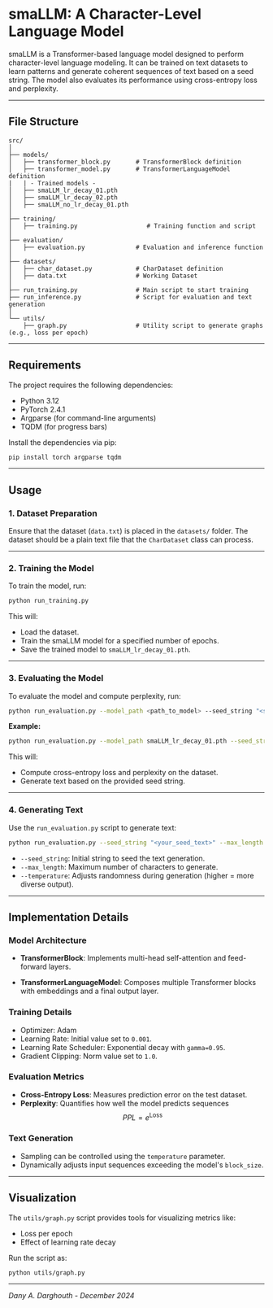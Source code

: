 # smaLLM: A Character-Level Language Model

smaLLM is a Transformer-based language model designed to perform character-level language modeling. It can be trained on text datasets to learn patterns and generate coherent sequences of text based on a seed string. The model also evaluates its performance using cross-entropy loss and perplexity.

---

## **File Structure**

```plaintext
src/
│
├── models/
│   ├── transformer_block.py       # TransformerBlock definition
│   ├── transformer_model.py       # TransformerLanguageModel definition
|   | - Trained models -
│   ├── smaLLM_lr_decay_01.pth
│   ├── smaLLM_lr_decay_02.pth
│   ├── smaLLM_no_lr_decay_01.pth
│
├── training/
│   ├── training.py                   # Training function and script
│
├── evaluation/
│   ├── evaluation.py              # Evaluation and inference function
│
├── datasets/
│   ├── char_dataset.py            # CharDataset definition
│   ├── data.txt                   # Working Dataset
│
├── run_training.py                # Main script to start training
├── run_inference.py               # Script for evaluation and text generation
│
└── utils/
    ├── graph.py                   # Utility script to generate graphs (e.g., loss per epoch)
```

---

## **Requirements**

The project requires the following dependencies:

- Python 3.12
- PyTorch 2.4.1
- Argparse (for command-line arguments)
- TQDM (for progress bars)

Install the dependencies via pip:
```bash
pip install torch argparse tqdm
```

---

## **Usage**

### **1. Dataset Preparation**

Ensure that the dataset (`data.txt`) is placed in the `datasets/` folder. The dataset should be a plain text file that the `CharDataset` class can process.

---

### **2. Training the Model**

To train the model, run:
```bash
python run_training.py
```
This will:
- Load the dataset.
- Train the smaLLM model for a specified number of epochs.
- Save the trained model to `smaLLM_lr_decay_01.pth`.

---

### **3. Evaluating the Model**

To evaluate the model and compute perplexity, run:
```bash
python run_evaluation.py --model_path <path_to_model> --seed_string "<seed_text>"
```

**Example:**
```bash
python run_evaluation.py --model_path smaLLM_lr_decay_01.pth --seed_string "O God, O God!"
```

This will:
- Compute cross-entropy loss and perplexity on the dataset.
- Generate text based on the provided seed string.

---

### **4. Generating Text**

Use the `run_evaluation.py` script to generate text:
```bash
python run_evaluation.py --seed_string "<your_seed_text>" --max_length 200
```

- `--seed_string`: Initial string to seed the text generation.
- `--max_length`: Maximum number of characters to generate.
- `--temperature`: Adjusts randomness during generation (higher = more diverse output).

---

## **Implementation Details**

### **Model Architecture**
- **TransformerBlock**: Implements multi-head self-attention and feed-forward layers.

- **TransformerLanguageModel**: Composes multiple Transformer blocks with embeddings and a final output layer.

### **Training Details**
- Optimizer: Adam
- Learning Rate: Initial value set to `0.001`.
- Learning Rate Scheduler: Exponential decay with `gamma=0.95`.
- Gradient Clipping: Norm value set to `1.0`.

### **Evaluation Metrics**
- **Cross-Entropy Loss**: Measures prediction error on the test dataset.
- **Perplexity**: Quantifies how well the model predicts sequences $$PPL = e^{\text{Loss}}$$

### **Text Generation**
- Sampling can be controlled using the `temperature` parameter.
- Dynamically adjusts input sequences exceeding the model's `block_size`.

---

## **Visualization**

The `utils/graph.py` script provides tools for visualizing metrics like:
- Loss per epoch
- Effect of learning rate decay

Run the script as:
```bash
python utils/graph.py
```
---
*Dany A. Darghouth - December 2024*
